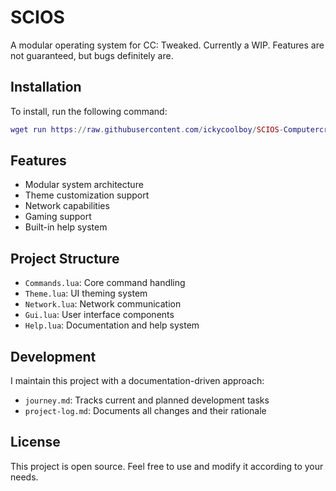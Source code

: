 # SCIOS

A modular operating system for CC: Tweaked. Currently a WIP. Features are not guaranteed, but bugs definitely are.

## Installation
To install, run the following command:
```lua
wget run https://raw.githubusercontent.com/ickycoolboy/SCIOS-Computercraft/Github-updating-test/Installer.lua
```

## Features
- Modular system architecture
- Theme customization support
- Network capabilities
- Gaming support
- Built-in help system

## Project Structure
- `Commands.lua`: Core command handling
- `Theme.lua`: UI theming system
- `Network.lua`: Network communication
- `Gui.lua`: User interface components
- `Help.lua`: Documentation and help system

## Development
I maintain this project with a documentation-driven approach:
- `journey.md`: Tracks current and planned development tasks
- `project-log.md`: Documents all changes and their rationale

## License
This project is open source. Feel free to use and modify it according to your needs.

